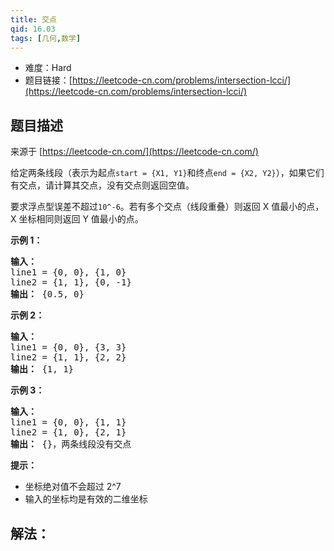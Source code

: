 ```yaml
---
title: 交点
qid: 16.03
tags: [几何,数学]
---
```



- 难度：Hard
- 题目链接：[https://leetcode-cn.com/problems/intersection-lcci/](https://leetcode-cn.com/problems/intersection-lcci/)


## 题目描述

来源于 [https://leetcode-cn.com/](https://leetcode-cn.com/)

<p>给定两条线段（表示为起点<code>start = {X1, Y1}</code>和终点<code>end = {X2, Y2}</code>），如果它们有交点，请计算其交点，没有交点则返回空值。</p>

<p>要求浮点型误差不超过<code>10^-6</code>。若有多个交点（线段重叠）则返回 X 值最小的点，X 坐标相同则返回 Y 值最小的点。</p>



<p><strong>示例 1：</strong></p>

<pre><strong>输入：</strong>
line1 = {0, 0}, {1, 0}
line2 = {1, 1}, {0, -1}
<strong>输出：</strong> {0.5, 0}
</pre>

<p><strong>示例 2：</strong></p>

<pre><strong>输入：</strong>
line1 = {0, 0}, {3, 3}
line2 = {1, 1}, {2, 2}
<strong>输出：</strong> {1, 1}
</pre>

<p><strong>示例 3：</strong></p>

<pre><strong>输入：</strong>
line1 = {0, 0}, {1, 1}
line2 = {1, 0}, {2, 1}
<strong>输出：</strong> {}，两条线段没有交点
</pre>



<p><strong>提示：</strong></p>

<ul>
	<li>坐标绝对值不会超过 2^7</li>
	<li>输入的坐标均是有效的二维坐标</li>
</ul>


## 解法：